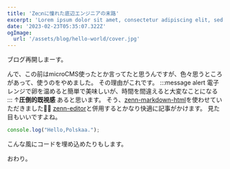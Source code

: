 ```yaml
---
title: 'Ze◯nに憧れた底辺エンジニアの末路'
excerpt: 'Lorem ipsum dolor sit amet, consectetur adipiscing elit, sed do eiusmod tempor incididunt ut labore et dolore magna aliqua. Praesent elementum facilisis leo vel fringilla est ullamcorper eget. At imperdiet dui accumsan sit amet nulla facilities morbi tempus.'
date: '2023-02-23T05:35:07.322Z'
ogImage:
  url: '/assets/blog/hello-world/cover.jpg'
---
```


ブログ再開しまーす。

んで、この前はmicroCMS使ったとか言ってたと思うんですが、色々思うところがあって、使うのをやめました。
その理由がこれです。
:::message alert
電子レンジで卵を温めると簡単で美味しいが、時間を間違えると大変なことになる
:::
↑**圧倒的既視感**
あると思います。
そう、[zenn-markdown-html](https://github.com/zenn-dev/zenn-editor/tree/main/packages/zenn-markdown-html)を使わせていただきました👏👏
[zenn-editor](https://github.com/zenn-dev/zenn-editor/tree/main)と併用するとかなり快適に記事がかけます。
見た目もいいですよね。

```js:hello.js
console.log("Hello,Polskaa.");
```

こんな風にコードを埋め込めたりもします。

おわり。